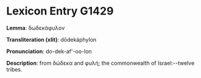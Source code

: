 # Lexicon Entry G1429

**Lemma**: δωδεκάφυλον

**Transliteration (xlit)**: dōdekáphylon

**Pronunciation**: do-dek-af'-oo-lon

**Description**:
from δώδεκα and φυλή; the commonwealth of Israel:--twelve tribes.
